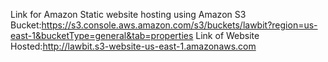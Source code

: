 Link for Amazon Static website hosting using Amazon S3 Bucket:https://s3.console.aws.amazon.com/s3/buckets/lawbit?region=us-east-1&bucketType=general&tab=properties
Link of Website Hosted:http://lawbit.s3-website-us-east-1.amazonaws.com
